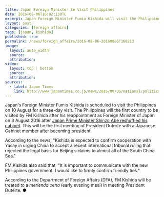 ```yaml
---
title: Japan Foreign Minister to Visit Philippines
date: 2016-08-06T16:02:13UTC
excerpt: Japan Foreign Minister Fumio Kishida will visit the Philippines on 10 August for three days to meet with President Rodrigo Duterte and Department of Foreign Affairs Secretary Perfecto Yasay.
layout: post
categories: [foreign affairs]
tags: [japan, kishida]
published: true
permalink: /news/foreign_affairs/2016-08-06-20160806T160213
image:
  layout: auto_width
  source: 
  attribution: 
video:
  layout: top | bottom
  source: 
  attribution:
sources:
  - label: Japan Times
    link: http://www.japantimes.co.jp/news/2016/08/05/national/politics-diplomacy/kishida-visit-philippines-security-talks/#.V63yHmScHiw
---
```


Japan's Foreign Minister Fumio Kishida is scheduled to visit the Philippines on 10 August for a three-day visit.
The Philippines will the first country to be visited by FM Kishida after his reappointment as Foreign Minister of Japan on 3 August 2016 after [Japan Prime Minister Shinzo Abe reshuffled his cabinet](http://www.japantimes.co.jp/news/2016/08/03/national/politics-diplomacy/abe-looks-retain-key-ministers-reshuffle-defense-chief-pick-may-irk-beijing-seoul/#.V633d2ScHiw).
This will be the first meeting of President Duterte with a Japanese Cabinet member after becoming president.

According to the news, "Kishida is expected to confirm cooperation with Yasay in urging China to accept a recent international tribunal ruling that rejected the legal basis for Beijing’s claims to almost all of the South China Sea."

FM Kishida also said that, "It is important to communicate with the new Philippines government. I would like to firmly confirm friendly ties."

According to the Department of Foreign Affairs (DFA), FM Kishida will be treated to a _merienda cena_ (early evening meal) in meeting President Duterte.
&#x25cf;
